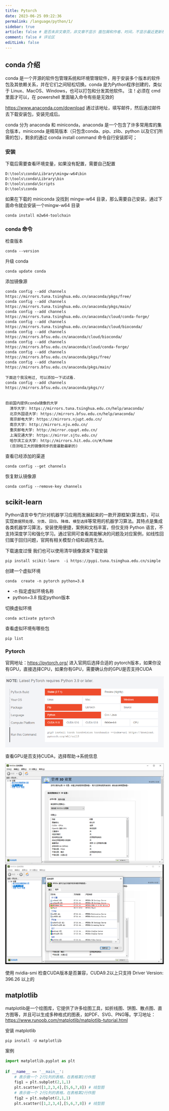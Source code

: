 ```yaml
---
title: Pytorch
date: 2023-06-25 09:22:36
permalink: /language/python/1/
sidebar: true
article: false # 是否未非文章页，非文章不显示 面包屑和作者、时间，不显示最近更新栏，不会参与到最近更新文章的数据计算中
comment: false # 评论区
editLink: false
---
```



## conda 介绍
conda 是一个开源的软件包管理系统和环境管理软件，用于安装多个版本的软件包及其依赖关系，并在它们之间轻松切换。conda 是为Python程序创建的，类似于 Linux、MacOS、Windows，也可以打包和分发其他软件。 注！必须在 cmd 里面才可以，在 powershell 里面输入命令有些是无效的

https://www.anaconda.com/download 通过该地址，填写邮件，然后通过邮件去下载安装包，安装完成后。

conda 分为 anaconda 和 miniconda，anaconda 是一个包含了许多常用库的集合版本，miniconda 是精简版本（只包含conda、pip、zlib、python 以及它们所需的包），剩余的通过 conda install command 命令自行安装即可；

### 安装
下载后需要查看环境变量，如果没有配置，需要自己配置
```text
D:\tools\conda\Library\mingw-w64\bin
D:\tools\conda\Library\bin
D:\tools\conda\Scripts
D:\tools\conda
```
如果在下载的 miniconda 没找到 mingw-w64 目录，那么需要自己安装，通过下面命令就会安装一个mingw-w64 目录
```shell
conda install m2w64-toolchain
```

### conda 命令
检查版本
```shell
conda --version
```
升级 conda
```shell
conda update conda
```
添加镜像源
```shell
conda config --add channels https://mirrors.tuna.tsinghua.edu.cn/anaconda/pkgs/free/
conda config --add channels https://mirrors.tuna.tsinghua.edu.cn/anaconda/pkgs/main/
conda config --add channels https://mirrors.tuna.tsinghua.edu.cn/anaconda/cloud/conda-forge/
conda config --add channels https://mirrors.tuna.tsinghua.edu.cn/anaconda/cloud/bioconda/
conda config --add channels https://mirrors.bfsu.edu.cn/anaconda/cloud/bioconda/
conda config --add channels https://mirrors.bfsu.edu.cn/anaconda/cloud/conda-forge/
conda config --add channels https://mirrors.bfsu.edu.cn/anaconda/pkgs/free/
conda config --add channels https://mirrors.bfsu.edu.cn/anaconda/pkgs/main/

下面这个我没用过, 可以添加一下试试看.
conda config --add channels https://mirrors.bfsu.edu.cn/anaconda/pkgs/r/


目前国内提供conda镜像的大学
  清华大学: https://mirrors.tuna.tsinghua.edu.cn/help/anaconda/
  北京外国语大学: https://mirrors.bfsu.edu.cn/help/anaconda/
  南京邮电大学: https://mirrors.njupt.edu.cn/
  南京大学: http://mirrors.nju.edu.cn/
  重庆邮电大学: http://mirror.cqupt.edu.cn/
  上海交通大学: https://mirror.sjtu.edu.cn/
  哈尔滨工业大学: http://mirrors.hit.edu.cn/#/home
  (目测哈工大的镜像同步的是最勤最新的)
```
查看已经添加的渠道
```shell
conda config --get channels
```
恢复默认镜像源
```shell
conda config --remove-key channels
```

## scikit-learn
Python语言中专门针对机器学习应用而发展起来的一款开源框架(算法库)，可以实现`数据预处理`、`分类`、`回归`、`降维`、`模型选择`等常用的机器学习算法。其特点是集成各类机器学习算法，安装使用便捷，案例和文档丰富，但仅支持 Python 语言，不支持深度学习和强化学习。通过官网可查看其能解决的问题及对应案例，如线性回归属于回归问题，官网有相关模型介绍和调用方法。

下载速度过慢 我们也可以使用清华镜像源来下载安装
```shell
pip install scikit-learn  -i https://pypi.tuna.tsinghua.edu.cn/simple
```

创建一个虚拟环境
```shell
conda  create -n pytorch python=3.8
```
* -n 指定虚拟环境名称
* python=3.8 指定python版本

切换虚拟环境
```shell
conda activate pytorch
```
查看虚拟环境有哪些包
```shell
pip list
```

### Pytorch
官网地址：https://pytorch.org/ 进入官网后选择合适的 pytorch版本，如果你没有GPU，直接选择CPU，如果你有GPU，需要确认你的GPU是否支持CUDA

![](/assets/img/python/2/img_1.png)

查看GPU是否支持CUDA，选择帮助->系统信息

![](/assets/img/python/2/img.png)
![](/assets/img/python/2/img_2.png)

使用 nvidia-smi 检查CUDA版本是否兼容，CUDA9.2以上只支持 Driver Version: 396.26 以上的

## matplotlib
matplotlib是一个绘图库，它提供了许多绘图工具，如折线图、饼图、散点图、直方图等，并且可以生成多种格式的图表，如PDF、SVG、PNG等。学习地址：https://www.runoob.com/matplotlib/matplotlib-tutorial.html

安装 matplotlib
```shell
pip install -U matplotlib
```
案例
```python
import matplotlib.pyplot as plt

if __name__ == '__main__':
    # 表示做一个 2行1列的表格，在表格第1行作图
    fig1 = plt.subplot(2,1,1)
    plt.scatter([1,2,3,4],[5,6,7,8]) # 线型图
    # 表示做一个 2行1列的表格，在表格第2行作图
    fig2 = plt.subplot(2,1,1)
    plt.scatter([1,2,3,4],[5,6,7,8]) # 线型图

```